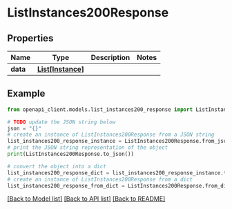 # ListInstances200Response


## Properties

Name | Type | Description | Notes
------------ | ------------- | ------------- | -------------
**data** | [**List[Instance]**](Instance.md) |  | 

## Example

```python
from openapi_client.models.list_instances200_response import ListInstances200Response

# TODO update the JSON string below
json = "{}"
# create an instance of ListInstances200Response from a JSON string
list_instances200_response_instance = ListInstances200Response.from_json(json)
# print the JSON string representation of the object
print(ListInstances200Response.to_json())

# convert the object into a dict
list_instances200_response_dict = list_instances200_response_instance.to_dict()
# create an instance of ListInstances200Response from a dict
list_instances200_response_from_dict = ListInstances200Response.from_dict(list_instances200_response_dict)
```
[[Back to Model list]](../README.md#documentation-for-models) [[Back to API list]](../README.md#documentation-for-api-endpoints) [[Back to README]](../README.md)


